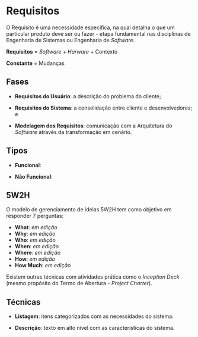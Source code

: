# Requisitos

O Requisito é uma necessidade específica, na qual detalha o que um particular produto deve ser ou fazer - etapa fundamental nas disciplinas de Engenharia de Sistemas ou Engenharia de _Software_.

**Requisitos** = _Software_ + _Harware_ + Contexto

**Constante** = Mudanças

## Fases

* **Requisitos do Usuário**: a descrição do problema do cliente;

* **Requisitos do Sistema**: a consolidação entre cliente e desenvolvedores; e

* **Modelagem dos Requisitos**: comunicação com a Arquitetura do _Software_ através da transformação em cenário.


## Tipos

* **Funcional**: 

* **Não Funcional**: 


## 5W2H

O modelo de gerenciamento de ideias 5W2H tem como objetivo em responder 7 perguntas:

* **What**: _em edição_
* **Why**: _em edição_
* **Who**: _em edição_
* **When**: _em edição_
* **Where**: _em edição_
* **How**: _em edição_
* **How Much**: _em edição_

Existem outras técnicas com atividades prática como o _Inception Deck_ \(mesmo propósito do Termo de Abertura - _Project Charter_\).

## Técnicas

* **Listagem**: itens categorizados com as necessidades do sistema.

* **Descrição**: texto em alto nível com as características do sistema.


